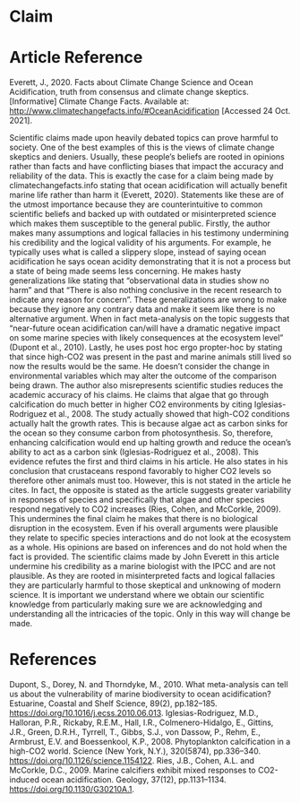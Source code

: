 # Claim
# Article Reference
Everett, J., 2020. Facts about Climate Change Science and Ocean Acidification, truth from consensus and climate change skeptics. [Informative] Climate Change Facts. Available at: <http://www.climatechangefacts.info/#OceanAcidification> [Accessed 24 Oct. 2021].

  Scientific claims made upon heavily debated topics can prove harmful to society. One of the best examples of this is the views of climate change skeptics and deniers. Usually, these people’s beliefs are rooted in opinions rather than facts and have conflicting biases that impact the accuracy and reliability of the data. This is exactly the case for a claim being made by climatechangefacts.info stating that ocean acidification will actually benefit marine life rather than harm it (Everett, 2020). Statements like these are of the utmost importance because they are counterintuitive to common scientific beliefs and backed up with outdated or misinterpreted science which makes them susceptible to the general public.
	Firstly, the author makes many assumptions and logical fallacies in his testimony undermining his credibility and the logical validity of his arguments. For example, he typically uses what is called a slippery slope, instead of saying ocean acidification he says ocean acidity demonstrating that it is not a process but a state of being made seems less concerning.  He makes hasty generalizations like stating that “observational data in studies show no harm” and that “There is also nothing conclusive in the recent research to indicate any reason for concern”. These generalizations are wrong to make because they ignore any contrary data and make it seem like there is no alternative argument. When in fact meta-analysis on the topic suggests that “near-future ocean acidification can/will have a dramatic negative impact on some marine species with likely consequences at the ecosystem level” (Dupont et al., 2010). Lastly, he uses post hoc ergo propter-hoc by stating that since high-CO2 was present in the past and marine animals still lived so now the results would be the same. He doesn’t consider the change in environmental variables which may alter the outcome of the comparison being drawn. 
	The author also misrepresents scientific studies reduces the academic accuracy of his claims. He claims that algae that go through calcification do much better in higher CO2 environments by citing Iglesias-Rodriguez et al., 2008. The study actually showed that high-CO2 conditions actually halt the growth rates. This is because algae act as carbon sinks for the ocean so they consume carbon from photosynthesis. So, therefore, enhancing calcification would end up halting growth and reduce the ocean’s ability to act as a carbon sink (Iglesias-Rodriguez et al., 2008). This evidence refutes the first and third claims in his article. He also states in his conclusion that crustaceans respond favorably to higher CO2 levels so therefore other animals must too. However, this is not stated in the article he cites. In fact, the opposite is stated as the article suggests greater variability in responses of species and specifically that algae and other species respond negatively to CO2 increases (Ries, Cohen, and McCorkle, 2009). This undermines the final claim he makes that there is no biological disruption in the ecosystem. Even if his overall arguments were plausible they relate to specific species interactions and do not look at the ecosystem as a whole. His opinions are based on inferences and do not hold when the fact is provided.
	The scientific claims made by John Everett in this article undermine his credibility as a marine biologist with the IPCC and are not plausible. As they are rooted in misinterpreted facts and logical fallacies they are particularly harmful to those skeptical and unknowing of modern science. It is important we understand where we obtain our scientific knowledge from particularly making sure we are acknowledging and understanding all the intricacies of the topic. Only in this way will change be made.
  
# References
Dupont, S., Dorey, N. and Thorndyke, M., 2010. What meta-analysis can tell us about the vulnerability of marine biodiversity to ocean acidification? Estuarine, Coastal and Shelf Science, 89(2), pp.182–185. https://doi.org/10.1016/j.ecss.2010.06.013.
Iglesias-Rodriguez, M.D., Halloran, P.R., Rickaby, R.E.M., Hall, I.R., Colmenero-Hidalgo, E., Gittins, J.R., Green, D.R.H., Tyrrell, T., Gibbs, S.J., von Dassow, P., Rehm, E., Armbrust, E.V. and Boessenkool, K.P., 2008. Phytoplankton calcification in a high-CO2 world. Science (New York, N.Y.), 320(5874), pp.336–340. https://doi.org/10.1126/science.1154122.
Ries, J.B., Cohen, A.L. and McCorkle, D.C., 2009. Marine calcifiers exhibit mixed responses to CO2-induced ocean acidification. Geology, 37(12), pp.1131–1134. https://doi.org/10.1130/G30210A.1.
